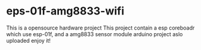 # eps-01f-amg8833-wifi
This is a opensource hardware project
This project contain a esp coreboadr which use esp-01f, and a amg8833 sensor module
arduino project aslo uploaded
enjoy it!
